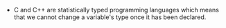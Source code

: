 - C and C++ are statistically typed programming languages which means that we cannot change a variable's type once it has been declared.